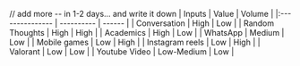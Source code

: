 // add more -- in 1-2 days... and write it down
| Inputs          | Value      | Volume |
|:--------------- | ---------- | ------ |
| Conversation    | High       | Low    |
| Random Thoughts | High       | High   |
| Academics       | High       | Low    |
| WhatsApp        | Medium     | Low    |
| Mobile games    | Low        | High   |
| Instagram reels | Low        | High   |
| Valorant        | Low        | Low    |
| Youtube Video   | Low-Medium | Low |

